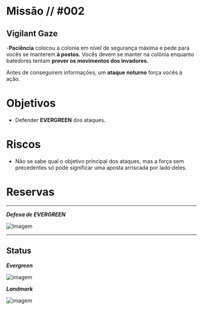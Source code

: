 # Missão // #002
## Vigilant Gaze

-**Paciência** colocou a colonia em nível de segurança máxima e pede para vocês se manterem **à postos.** Vocês devem se manter na colônia enquanto batedores tentam **prever os movimentos dos invadores.**

Antes  de conseguirem informações, um **ataque noturno** força vocês à ação.


# Objetivos
- Defender **EVERGREEN** dos ataques.

# Riscos
- Não se sabe qual o objetivo principal dos ataques, mas a força sem precedentes só pode significar uma aposta arriscada por lado deles.

# Reservas
---

***Defesa de EVERGREEN***


![Imagem](/clocks/06/6clock_2.png)

---

## Status

***Evergreen***

![imagem](clocks/04/4clock_1.png)


***Landmark***

![imagem](clocks/04/4clock_0.png)
